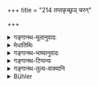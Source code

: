 +++
title = "214 तप्तकृच्छ्रञ् चरन्"

+++

<details><summary>गङ्गानथ-मूलानुवादः</summary>

The Brāhmaṇa who is performing the ‘Tapta-Kṛcchra’ shall drink hot water, hot milk, hot clarified butter and hot air,—each for three days; bathing once and having his mind concentrated.—(214)
</details>

<details><summary>मेधातिथिः</summary>

तेष्व् एव कालेषु **जला**दीनि यावता नातितृप्तिर् भवति । क्वचित् परिमाणं पठ्यते ।

- अपां पिबेत् तु त्रिपलं पलम् एकं तु सर्पिषः ।

- पयः पिबेत् तु द्विपलं त्रिपलं चोष्णमारुतम् ॥

**सकृत्स्नायी**ति "त्रिर् अह्नः त्रिर् निशायाम्" (म्ध् ११.२२३) इत्य् अस्यापवादः ॥ ११.२१४ ॥
</details>

<details><summary>गङ्गानथ-भाष्यानुवादः</summary>

At the same time as stated above, he shall drink water and other things,—in quantities just enough not to satiate him. In some places we find the exact measure laid down—‘of water he shall drink three *palas*, of clarified butter, one *pala*, of milk he shall drink two *palas*, and of hot air, three *palas*.’

‘*Bathing once*.’—This is an exception to the general rule that one shall bathe thrice during the day and thrice during the night.—(214)
</details>

<details><summary>गङ्गानथ-टिप्पन्यः</summary>

This v erse is quoted in *Madanapārijāta* (p. 735), which explains the meaning to be that ‘he should live for three days each upon water, milk, and clarified butter and air’;—thus the penance being Completed in twelve days;—in *Prāyaścittaviveka* (p. 511), which says that the ‘drinking of hot air’ is done by inhaling the vapour emanating from hot milk; and that this penance is completed in *twelve* days;—in
*Saṃskāraratnamālā* (p. 782);—and in *Yatidharmasaṅgraha* (p. 7).
</details>

<details><summary>गङ्गानथ-तुल्य-वाक्यानि</summary>

*Baudhāyana* (2.2.37).—‘Subsisting on water, milk, clarified butter, and
fasting,—each for three days, and taking the three fluids hot,—that is
*Taptakṛcchra* penance.’

Do. (4.5.10).—‘If one drinks hot milk, hot clarified butter, and a hot decoction of *Kuśa* grass, each during three days, and fasts during another three days, that is called the *Taptakṛcchra*.’

*Vaśiṣṭha* (21.21).—‘Let him drink hot water during three days; hot milk
during the next three days; after drinking, during another three days, hot clarified butter, he shall subsist on air during the last three days. That is the *Taptakṛcchra* penance.’

*Viṣṇu* (46.11).—‘Let him drink for three days hot water, for another
three days, hot clarified butter; and for further three days, not milk, and let him fast for three days. That is the *Taptakṛcchra*.’
</details>

<details><summary>Bühler</summary>

215	A Brahmana who performs a Taptakrikkhra (penance) must drink hot water, hot milk, hot clarified butter and (inhale) hot air, each during three days, and bathe once with a concentrated mind.
</details>
